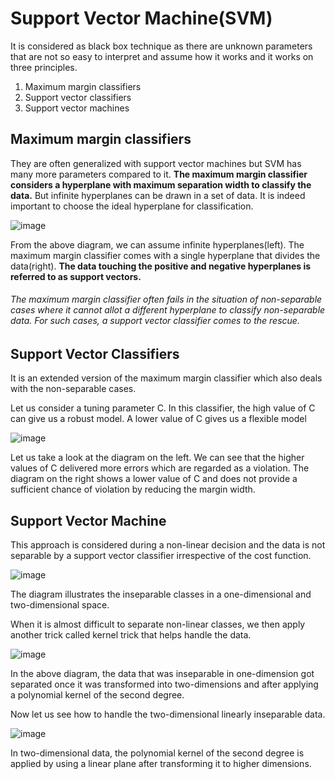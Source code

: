 # Support Vector Machine(SVM)

It is considered as black box technique as there are unknown parameters that are not so easy to interpret and assume how it works and it works on three principles.
1.  Maximum margin classifiers
2.  Support vector classifiers
3.  Support vector machines

## Maximum margin classifiers

They are often generalized with support vector machines but SVM has many more parameters compared to it. **The maximum margin classifier considers a hyperplane with maximum separation width to classify the data.** But infinite hyperplanes can be drawn in a set of data. It is indeed important to choose the ideal hyperplane for classification. 

![image](https://user-images.githubusercontent.com/30498799/114537751-25946e00-9c85-11eb-950b-ab659263ac07.png)

From the above diagram, we can assume infinite hyperplanes(left). The maximum margin classifier comes with a single hyperplane that divides the data(right). **The data touching the positive and negative hyperplanes is referred to as support vectors.**

###### The maximum margin classifier often fails in the situation of non-separable cases where it cannot allot a different hyperplane to classify _non-separable data_. For such cases, a support vector classifier comes to the rescue.

## Support Vector Classifiers

It is an extended version of the maximum margin classifier which also deals with the non-separable cases.

Let us consider a tuning parameter C. In this classifier, the high value of C can give us a robust model. A lower value of C gives us a flexible model

![image](https://user-images.githubusercontent.com/30498799/114538240-bb2ffd80-9c85-11eb-86be-8c039621c47f.png)

Let us take a look at the diagram on the left. We can see that the higher values of C delivered more errors which are regarded as a violation. The diagram on the right shows a lower value of C and does not provide a sufficient chance of violation by reducing the margin width.

## Support Vector Machine

This approach is considered during a non-linear decision and the data is not separable by a support vector classifier irrespective of the cost function.

![image](https://user-images.githubusercontent.com/30498799/114538641-2ed20a80-9c86-11eb-9c99-a34964397b0a.png)

The diagram illustrates the inseparable classes in a one-dimensional and two-dimensional space. 

When it is almost difficult to separate non-linear classes, we then apply another trick called kernel trick that helps handle the data.


![image](https://user-images.githubusercontent.com/30498799/114538853-66d94d80-9c86-11eb-911c-b25224c8f070.png)


In the above diagram, the data that was inseparable in one-dimension got separated once it was transformed into two-dimensions and after applying a polynomial kernel of the second degree. 

Now let us see how to handle the two-dimensional linearly inseparable data.

![image](https://user-images.githubusercontent.com/30498799/114538941-85d7df80-9c86-11eb-943f-ac92ff349ba4.png)


In two-dimensional data, the polynomial kernel of the second degree is applied by using a linear plane after transforming it to higher dimensions.








